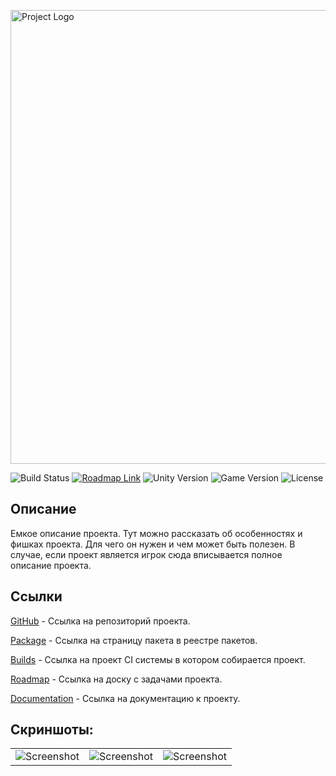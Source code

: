 ﻿<p>
      <img src="https://i.ibb.co/vB5HKHj/Project-Template-Logotype.png" alt="Project Logo" width="726">
</p>

<p>
    <img src="https://build.burning-lab.com/app/rest/builds/id=buildType:UnitySwipeInput_DevelopmentBuild/statusIcon.png" alt="Build Status">
    <a href="https://n-fridman.myjetbrains.com/youtrack/agiles/121-18/current"><img src="https://img.shields.io/badge/Roadmap-YouTrack-orange" alt="Roadmap Link"></a>
    <img src="https://img.shields.io/badge/Engine-2020.3-blueviolet" alt="Unity Version">
    <img src="https://img.shields.io/badge/Version-1.0.3-blue" alt="Game Version">
    <img src="https://img.shields.io/badge/License-MIT-success" alt="License">
</p>

## Описание

Емкое описание проекта. Тут можно рассказать об особенностях и фишках проекта. Для чего он нужен и чем может быть полезен. В случае, если проект является игрок сюда вписывается полное описание проекта.

## Ссылки

[GitHub](https://) - Ссылка на репозиторий проекта.

[Package](https://) - Ссылка на страницу пакета в реестре пакетов.

[Builds](https://) - Ссылка на проект CI системы в котором собирается проект.

[Roadmap](https://) - Ссылка на доску с задачами проекта.

[Documentation](https://) - Ссылка на документацию к проекту.

## Скриншоты:

<table>
    <tr>
        <td>
            <img src="https://i.ibb.co/XLWKT9Q/Project-Screenshot-Template.png" alt="Screenshot">
        </td>
        <td>
            <img src="https://i.ibb.co/XLWKT9Q/Project-Screenshot-Template.png" alt="Screenshot">
        </td>
        <td>
            <img src="https://i.ibb.co/XLWKT9Q/Project-Screenshot-Template.png" alt="Screenshot">
        </td>
    </tr>
</table>